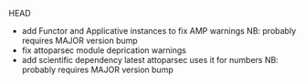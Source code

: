 
HEAD

* add Functor and Applicative instances to fix AMP warnings
  NB: probably requires MAJOR version bump
* fix attoparsec module deprication warnings
* add scientific dependency
  latest attoparsec uses it for numbers
  NB: probably requires MAJOR version bump

